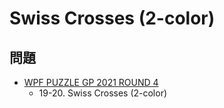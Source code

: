 # Swiss Crosses (2-color)

## 問題
- [WPF PUZZLE GP 2021 ROUND 4](../questions/wpfpgp2021_4.md)
	- 19-20. Swiss Crosses (2-color)
